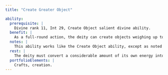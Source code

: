 ```yaml
---
title: "Create Greater Object"

ability:
  prerequisite: |
    Divine rank 11, Int 29, Create Object salient divine ability.
  benefit: |
    As a full-round action, the deity can create objects weighing up to 100 pounds per divine rank, or with a volume of 20 cubic feet per rank. If the deity uses this ability on a divinely morphic plane or within its own godly realm, double the volume and weight the deity can create. If the deity's realm is located on a divinely morphic plane, triple the volume and weight the deity can create there.
  notes: |
    This ability works like the Create Object ability, except as noted below. A deity can use this ability to create any kind of nonmagical object.
  rest: |
    The deity must convert a considerable amount of its own energy into the object, which can leave the deity impaired. The deity can create an object with a value of up to 100 gp without impairment. For every additional 100 gp of value (or fraction of 100 gp), the deity must rest for 10 minutes. If the deity is creating an item on a divinely morphic plane or within its own godly realm, it can create a 200 gp item without resting. If the deity's realm is located on a divinely morphic plane, it can create a 300 gp item there without having to rest.
  portfolioElements: |
    Crafts, creation.
---
```

